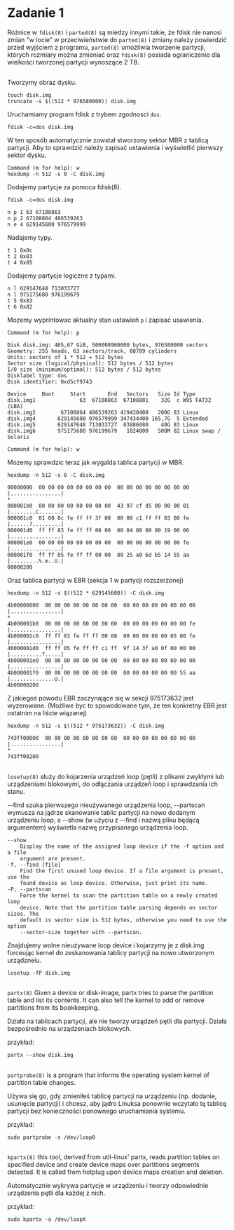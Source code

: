 # Zadanie 1

Różnice w `fdisk(8)` i `parted(8)` są miedzy innymi takie, że fdisk nie nanosi zmian
"w locie" w przeciwieństwie do `parted(8)` i zmiany należy powierdzić przed wyjściem
z programu, `parted(8)` umożliwia tworzenie partycji, których rozmiary można zmieniać oraz `fdisk(8)` posiada ograniczenie dla wielkości tworzonej partycji wynoszące 2 TB.

##    

Tworzymy obraz dysku.
```
touch disk.img
truncate -s $((512 * 976580000)) disk.img
```
Uruchamiamy program fdisk z trybem zgodnosci `dos`.
```
fdisk -c=dos disk.img
```
W ten sposób automatycznie zowstał stworzony sektor MBR z tablicą partycji. Aby to sprawdzić należy zapisać ustawienia i wyświetlić pierwszy sektor dysku.
```
Command (m for help): w
hexdump -n 512 -s 0 -C disk.img
```

Dodajemy partycje za pomoca fdisk(8).
```
fdisk -c=dos disk.img
```
```
n p 1 63 67108863
n p 2 67108864 486539263
n e 4 629145600 976579999
```
Nadajemy typy.
```
t 1 0x0c
t 2 0x83
t 4 0x05
```
Dodajemy partycje logiczne z typami.
```
n l 629147648 713033727
n l 975175680 976199679
t 5 0x83
t 6 0x82
```
Mozemy wyprintowac aktualny stan ustawień ```p``` i zapisać usawienia.
```
Command (m for help): p
```
```
Disk disk.img: 465,67 GiB, 500008960000 bytes, 976580000 sectors
Geometry: 255 heads, 63 sectors/track, 60789 cylinders
Units: sectors of 1 * 512 = 512 bytes
Sector size (logical/physical): 512 bytes / 512 bytes
I/O size (minimum/optimal): 512 bytes / 512 bytes
Disklabel type: dos
Disk identifier: 0xd5cf9743

Device     Boot     Start       End   Sectors   Size Id Type
disk.img1              63  67108863  67108801    32G  c W95 FAT32 (LBA)
disk.img2        67108864 486539263 419430400   200G 83 Linux
disk.img4       629145600 976579999 347434400 165,7G  5 Extended
disk.img5       629147648 713033727  83886080    40G 83 Linux
disk.img6       975175680 976199679   1024000   500M 82 Linux swap / Solaris
```
```
Command (m for help): w
```
Mozemy sprawdzic teraz jak wygalda tablica partycji w MBR.
```
hexdump -n 512 -s 0 -C disk.img
```
```
00000000  00 00 00 00 00 00 00 00  00 00 00 00 00 00 00 00  |................|
*
000001b0  00 00 00 00 00 00 00 00  43 97 cf d5 00 00 00 01  |........C.......|
000001c0  01 00 0c fe ff ff 3f 00  00 00 c1 ff ff 03 00 fe  |......?.........|
000001d0  ff ff 83 fe ff ff 00 00  00 04 00 00 00 19 00 00  |................|
000001e0  00 00 00 00 00 00 00 00  00 00 00 00 00 00 00 fe  |................|
000001f0  ff ff 05 fe ff ff 00 00  80 25 a0 6d b5 14 55 aa  |.........%.m..U.|
00000200
```
Oraz tablica partycji w EBR (sekcja 1 w partycji rozszerzonej)
```
hexdump -n 512 -s $((512 * 629145600)) -C disk.img
```
```
4b00000000  00 00 00 00 00 00 00 00  00 00 00 00 00 00 00 00  |................|
*
4b000001b0  00 00 00 00 00 00 00 00  00 00 00 00 00 00 00 fe  |................|
4b000001c0  ff ff 83 fe ff ff 00 08  00 00 00 00 00 05 00 fe  |................|
4b000001d0  ff ff 05 fe ff ff c1 ff  9f 14 3f a0 0f 00 00 00  |..........?.....|
4b000001e0  00 00 00 00 00 00 00 00  00 00 00 00 00 00 00 00  |................|
4b000001f0  00 00 00 00 00 00 00 00  00 00 00 00 00 00 55 aa  |..............U.|
4b00000200
```
Z jakiegoś powodu EBR zaczynające się w sekcji 975173632 jest wyzerowane.
(Możliwe byc to spowodowane tym, że ten konkretny EBR jest ostatnim na liście wiązanej)
```
hexdump -n 512 -s $((512 * 975173632)) -C disk.img
```
```
743ff00000  00 00 00 00 00 00 00 00  00 00 00 00 00 00 00 00  |................|
*
743ff00200
```
##    

`losetup(8)` służy do kojarzenia urządzeń loop (pętli) z plikami zwykłymi lub urządzeniami blokowymi, do odłączania urządzeń loop i sprawdzania ich stanu. 

--find szuka pierwszego nieużywanego urządzenia loop, --partscan wymusza na jądrze skanowanie tablic partycji na nowo dodanym urządzeniu loop, a --show (w użyciu z --find i nazwą pliku będącą argumentem) wyświetla nazwę przypisanego urządzenia loop.
```
--show
    Display the name of the assigned loop device if the -f option and a file 
    argument are present.
-f, --find [file]
    Find the first unused loop device. If a file argument is present, use the
    found device as loop device. Otherwise, just print its name.
-P, --partscan
    Force the kernel to scan the partition table on a newly created loop
    device. Note that the partition table parsing depends on sector sizes. The
    default is sector size is 512 bytes, otherwise you need to use the option
    --sector-size together with --partscan.
```

Znajdujemy wolne nieużywane loop device i kojarzymy je z disk.img forceując kernel do zeskanowania tablicy partycji na nowo utworzonym urządzneiu.
```
losetup -fP disk.img
```

##    
`partx(8)` Given a device or disk-image, partx tries to parse the partition table and list its contents. It can also tell the kernel to add or remove partitions from its bookkeeping.

Działa na tablicach partycji, ale nie tworzy urządzeń pętli dla partycji. Działa bezpośrednio na urządzeniach blokowych.

przykład:
```
partx --show disk.img
```

##    
`partprobe(8)` is a program that informs the operating system kernel of partition table changes.

Używa się go, gdy zmieniłeś tablicę partycji na urządzeniu (np. dodanie, usunięcie partycji) i chcesz, aby jądro Linuksa ponownie wczytało tę tablicę partycji bez konieczności ponownego uruchamiania systemu.

przykład:
```
sudo partprobe -s /dev/loop0
```

##    
`kpartx(8)` this tool, derived from util-linux' partx, reads partition tables on specified
       device and create device maps over partitions segments detected. It is  called
       from hotplug upon device maps creation and deletion.
       
Automatycznie wykrywa partycje w urządzeniu i tworzy odpowiednie urządzenia pętli dla każdej z nich.

przykład:
```
sudo kpartx -a /dev/loopX
```
